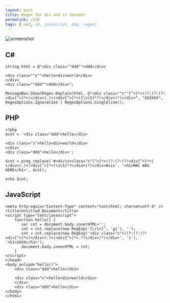 ```yaml
---
layout: post
title: Regex for div and it content
permalink: /216
tags: [.net, c#, javascript, php, regex]
---
```


![screenshot](http://mac-blog.org.ua/wp-content/uploads/image03.png)

C#
--

    string html = @"<div class=""ddd"">ddd</div>

    <div class=""s"">hello<div>world</div>
    </div>
    <div class=""ddd"">ddd</div>";

    MessageBox.Show(Regex.Replace(html, @"<div class=""s""[^>]*>((?:(?:(?!<div[^>]*>|</div>).)+|<div[^>]*>([\s\S]*?)</div>)*)</div>", "XXXXXX", RegexOptions.IgnoreCase | RegexOptions.Singleline));

PHP
---

    <?php
    $cnt = '<div class="ddd">hello</div>

    <div class="s">hello<div>world</div>
    </div>
    <div class="ddd">hello</div>';

    $cnt = preg_replace('#<div\s+class="s"[^>]*>((?:(?:(?!<div[^>]*>|</div>).)+|<div[^>]*>[\s\S]*?</div>)*)</div>#six', '<h1>MAC WAS HERE</h1>', $cnt);

    echo $cnt;

JavaScript
----------

    <meta http-equiv="Content-Type" content="text/html; charset=utf-8" />
    <title>Untitled Document</title>
    <script type="text/javascript">
        function hello() {
           var cnt = document.body.innerHTML+'';
           cnt = cnt.replace(new RegExp('[\r\n]', 'gi'), '');
           cnt = cnt.replace(new RegExp('<div class="s">((?:(?:(?!<div[^>]*>|</div>).)+|<div[^>]*>.*?</div>)*)</div>', 'i'), '<h1>XXXX</h1>');
           document.body.innerHTML = cnt;
        }
    </script>
    </head>
    <body onload="hello()">
        <div class="ddd">hello</div>

        <div class="s">hello<div>world</div>
        </div>
        <div class="ddd">hello</div>
    </body>
    </html>
